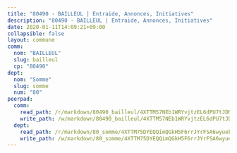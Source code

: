 ```yaml
---
title: "80490 - BAILLEUL | Entraide, Annonces, Initiatives"
description: "80490 - BAILLEUL | Entraide, Annonces, Initiatives"
date: 2020-01-11T14:09:21+09:00
collapsible: false
layout: commune
comm:
  nom: "BAILLEUL"
  slug: bailleul
  cp: "80490"
dept:
  nom: "Somme"
  slug: somme
  num: "80"
peerpad:
  comm:
    read_path: /r/markdown/80490_bailleul/4XTTM57NEb1WRYvjtzEL6dPU7tJDMRcn7CaqB7NjkwXgVjhE5
    write_path: /w/markdown/80490_bailleul/4XTTM57NEb1WRYvjtzEL6dPU7tJDMRcn7CaqB7NjkwXgVjhE5-K3TgUAA3RdRjpha1nZfX4feYxo23peUXQJxeFo7Q1HGfGxL18Ucg4ALjwQAUHyuAjnYkkdZvuP6xh4yF8aK4v9LhUnZtDbtZnNQLtJpHAYrVdzNg2rEVb2PZ6dFAVPpy3JH6JTXT
  dept:
    read_path: /r/markdown/80_somme/4XTTM75DYEQQimQGkH5F6rrJYrFSA6wyuekdgioEx7v45YjSw
    write_path: /w/markdown/80_somme/4XTTM75DYEQQimQGkH5F6rrJYrFSA6wyuekdgioEx7v45YjSw-K3TgTuB1DbUNHuFo9Fhh6JTUriPx8E5izGkmw9RSNTjUtMFPoZhqqp87szE8th3EytWSHGdhUuQUPjam8aJZh1SdH8pL3ibgUbMdNhU17kjAmSa49LMB2GjXvVwDVurE8mgce3XM
---
```


